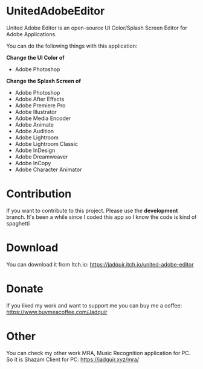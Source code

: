 # UnitedAdobeEditor
United Adobe Editor is an open-source UI Color/Splash Screen Editor for Adobe Applications. 

You can do the following things with this application:

**Change the UI Color of**
- Adobe Photoshop

**Change the Splash Screen of**
- Adobe Photoshop
- Adobe After Effects
- Adobe Premiere Pro
- Adobe Illustrator
- Adobe Media Encoder
- Adobe Animate
- Adobe Audition
- Adobe Lightroom
- Adobe Lightroom Classic
- Adobe InDesign 
- Adobe Dreamweaver
- Adobe InCopy 
- Adobe Character Animator 

# Contribution
 If you want to contribute to this project. Please use the **development** branch.
 It's been a while since I coded this app so I know the code is kind of spaghetti

# Download
You can download it from Itch.io: https://jadquir.itch.io/united-adobe-editor

# Donate
If you liked my work and want to support me you can buy me a coffee: https://www.buymeacoffee.com/Jadquir

# Other
You can check my other work MRA, Music Recognition application for PC. So it is Shazam Client for PC: https://jadquir.xyz/mra/
